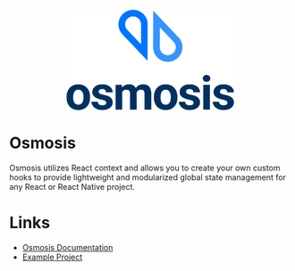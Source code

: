 <p align="center">
<img width="300" src=".github/logo.png" />
</p>

# Osmosis

Osmosis utilizes React context and allows you to create your own custom hooks to provide lightweight and modularized global state management for any React or React Native project.

# Links
- [Osmosis Documentation](https://github.com/shipt/osmosis/tree/master/osmosis)
- [Example Project](https://github.com/shipt/osmosis/tree/master/examples)
